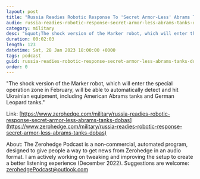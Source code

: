 ```yaml
---
layout: post
title: "Russia Readies Robotic Response To 'Secret Armor-Less' Abrams Tanks In Donbas "
audio: russia-readies-robotic-response-secret-armor-less-abrams-tanks-dobas-0
category: military
desc: "&quot;The shock version of the Marker robot, which will enter the special operation zone in February, will be able to automatically detect and hit Ukrainian equipment, including American Abrams tanks and German Leopard tanks.&quot; "
duration: 00:02:03
length: 123
datetime: Sat, 28 Jan 2023 18:00:00 +0000
tags: podcast
guid: russia-readies-robotic-response-secret-armor-less-abrams-tanks-dobas-0
order: 0
---
```

&quot;The shock version of the Marker robot, which will enter the special operation zone in February, will be able to automatically detect and hit Ukrainian equipment, including American Abrams tanks and German Leopard tanks.&quot; 

Link: [https://www.zerohedge.com/military/russia-readies-robotic-response-secret-armor-less-abrams-tanks-dobas](https://www.zerohedge.com/military/russia-readies-robotic-response-secret-armor-less-abrams-tanks-dobas)

About: The Zerohedge Podcast is a non-commercial, automated program, designed to give people a way to get news from Zerohedge in an audio format.  I am actively working on tweaking and improving the setup to create a better listening experience (December 2022).  Suggestions are welcome: [zerohedgePodcast@outlook.com](mailto:zerohedgePodcast@outlook.com)